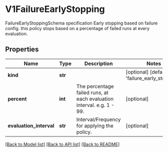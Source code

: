 # V1FailureEarlyStopping

FailureEarlyStoppingSchema specification Early stopping based on failure config. this policy stops based on a percentage of failed runs at every evaluation.
## Properties
Name | Type | Description | Notes
------------ | ------------- | ------------- | -------------
**kind** | **str** |  | [optional] [default to 'failure_early_stopping']
**percent** | **int** | The percentage failed runs, at each evaluation interval. e.g. 1 - 99. | [optional] 
**evaluation_interval** | **str** | Interval/Frequency for applying the policy. | [optional] 

[[Back to Model list]](../README.md#documentation-for-models) [[Back to API list]](../README.md#documentation-for-api-endpoints) [[Back to README]](../README.md)


